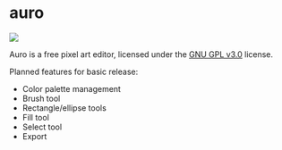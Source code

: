 # auro
![](https://www.codefactor.io/repository/github/rheild/auro/badge)

Auro is a free pixel art editor, licensed under the [GNU GPL v3.0](https://github.com/rheild/auro/blob/main/LICENSE) license.

Planned features for basic release:
* Color palette management
* Brush tool
* Rectangle/ellipse tools
* Fill tool
* Select tool
* Export
